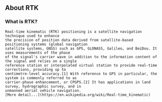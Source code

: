 ## About RTK

### What is RTK?
    Real-time kinematic (RTK) positioning is a satellite navigation technique used to enhance 
	the precision of position data derived from satellite-based positioning systems (global navigation
	satellite systems, GNSS) such as GPS, GLONASS, Galileo, and BeiDou. It uses measurements of the phase
	of the signal's carrier wave in addition to the information content of the signal and relies on a single
	reference station or interpolated virtual station to provide real-time corrections, providing up to 
	centimetre-level accuracy.[1] With reference to GPS in particular, the system is commonly referred to as 
	carrier-phase enhancement, or CPGPS.[2] It has applications in land survey, hydrographic survey, and in 
	unmanned aerial vehicle navigation.
	[More detail...](https://en.wikipedia.org/wiki/Real-time_kinematic)
